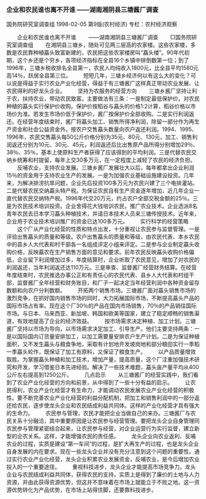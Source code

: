 ### 企业和农民谁也离不开谁  ——湖南湘阴县三塘酱厂调查
国务院研究室调查组
1998-02-05
第9版(农村经济)
专栏：农村经济观察

　　企业和农民谁也离不开谁
　　——湖南湘阴县三塘酱厂调查
　　□国务院研究室调查组
　　在湘阴县三塘乡，随处可见两三层高的农家楼。这些农家楼，多数是农民靠种植藠头致富新建的，农民把这些农家楼房叫“藠头楼”。90年代初期，这个乡还是个穷乡，各项经济指标在全县16个乡镇中排倒数第一位；到了1996年，三塘乡税收排名全县第一，农民人均纯收入1800元，比全县平均1580元高14％，跃居全县第三位。
　　短短几年，三塘乡经济何以有这么大的变化？可以说是得益于实行农业产业化经营，得益于有三塘酱厂这样真正带动农业发展、让农民得利的好龙头企业。
　　坚持为农服务的经营方向
　　三塘乡酱厂坚持让利于农，扶持农业，带动农民致富。主要做法有三条：一是制定最低保护价。对农民种植的藠头实行保护价收购。保护价按稻谷与藠头的价格1∶2计算，稻谷价格以市场价为准。若发生市场价低于保护价，酱厂按保护价全部收购。二是实行利润返还。在经营年度结束时，酱厂将藠头加工、销售所得净利润，除留一部分作为再生产资金和社会公益资金外，按农户交售藠头数量向农户返还利润。1994、1995、1996年，农民交售藠头每50公斤价格分别为35元、80元、130元，加工、销售利润返还分别为10元、30元、45元，利润返还后比出售原产品所得分别增加29％、38％、35％，基本上使原料生产者获得了应该得到的平均利润。三是代替农民交纳乡统筹和村提留，每年上交30多万元，在一定程度上减轻了农民的经济负担。
　　反哺农业，支持农业发展。三塘乡酱厂发展壮大以后，每年都拿出企业利润15％的资金用于支持农业生产的发展。一是为加强农业基础设施建设投资。几年来，为解决排涝抗旱问题，企业先后投资100多万元为农民兴建了三个电排灌站。二是代替农民交纳藠头特产税。为保证农民自有生产资金逐年增加，近几年企业一直代替农民交纳特产税。1996年代交20万元，约占农户全部交税金额的25％。三是为农民技术培训投资。企业舍得花大钱培训农民，推广农业技术。企业选派8名青年农民去日本学习藠头种植技术，并请日本技术人员来三塘传授技术。近年来，企业用于农业技术培训推广的资金已达100多万元。
　　实行科学的经营策略
　　这个厂从产业化经营的性质和特点出发，十分重视让农民参与监督管理。一是评验出售藠头的质量和等级。农户出售藠头的质量和等级，由农民代表、本乡农民中的县乡人大代表和村干部各一名组成评定小组来评定。二是参与企业制定藠头收购价格，反映藠农在生产销售方面的意见和要求。前年农民反映藠头收购价格偏低，企业留下利润增加过多，年度结算时，企业听取了农民意见，增加了对农民的利润返还，当年利润返还达110万元。三是审查、监督酱厂经营财务结算。在经营年度结束时，农民推选办事公正和有责任心的农民代表、县乡人大代表和村组干部，监督酱厂全年经营和财务账目，和厂子一起决定当年经营利润中各种资金留存数额和向农户分利数额。
　　开拓两个销售市场。三塘酱厂面对藠头销售市场的激烈竞争，在抓好国内销售市场的同时，大力拓展国际市场，不断提高藠头产品的国际市场占有率。现在这个厂30％的产品在国内市场销售，70％的产品销往国际市场。与日本、马来西亚、新加坡、韩国和欧美等国家，建立了稳定顺畅的销售渠道，有效地提高了企业的经济效益。
　　按市场需求决定种植、加工计划。三塘酱厂坚持以市场为导向，以市场需求决定加工、引导生产。他们主要坚持两条：一是以国际国内订货量安排加工，以加工需要量安排农户生产计划。二是为保证种植面积，又不发生藠头与粮食争地，采取有计划地开发坡岗地和部分粮田实行一季稻一季藠头轮作，既保证了加工有原料，又保证了粮食生产。
　　以产品质量增效取胜。为掌握藠头种植和加工技术，增加产量，提高质量，这个厂注重加强技术研究和开发，学习借鉴日本先进经验。解决了一些技术难题，藠头亩产量平均从400公斤左右提高到1250公斤。
　　几点启示
　　从三塘酱厂的经营实践中，我们看到了农业产业化经营的方向和前景，从中得到了一些十分有益的启示。
　　让农民得利，农业产业化经营才有生命力，才能调动农民发展农业产业化经营的积极性。要不断完善农业产业化经营的利益分配机制，把加工和销售利润中的一部分返还给农民，逐步使龙头企业和农民结成利益共同体。这样的产业化经营才具有强大的生命力。
　　农民参与管理，农民才能把企业当做自己的来办。三塘酱厂与农民关系十分融洽，其中重要原因是让农民参与经营管理。要把龙头企业自身管理同农民参与管理紧密结合起来，让农民参与经营，对企业运营行为实行监督，建立新型的企农关系。这样，才能增强农民的责任感。
　　龙头企业向农业返利、反哺农业的过程，实质是建设“第一车间”的过程，是扩大再生产的过程，也是龙头企业自身发展的内在要求。现在一些龙头企业并没有充分注意到这个问题的重要性。通过实行农业产业化经营，龙头企业积累农业发展资金，反哺农业，是今后增加农业投入的一个重要途径。
　　重视科技进步，龙头企业才能提高市场竞争力。龙头企业与农民结成利益共同体，获得农民的支持，实质上是得到了廉价的土地与人力资源，并由此获得资源优势，但这并不意味着在市场上就能立于不败之地。这一资源优势转化为产品优势，在市场上站得住脚，还要靠科技进步。
